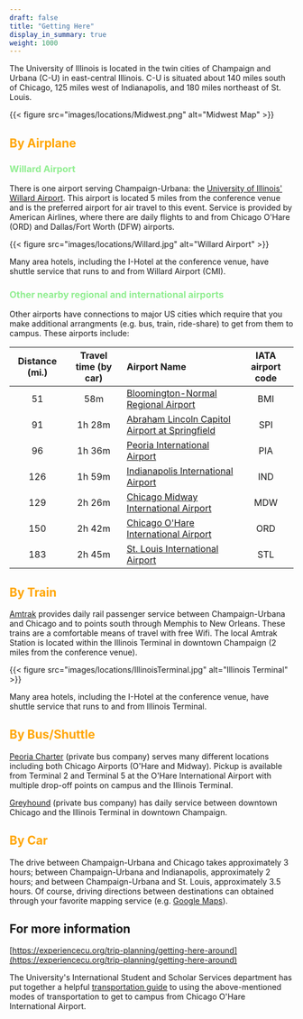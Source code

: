 ```yaml
---
draft: false
title: "Getting Here"
display_in_summary: true
weight: 1000
---
```


The University of Illinois is located in the twin cities of Champaign and Urbana (C-U) in east-central Illinois. C-U is situated about 140 miles south of Chicago, 125 miles west of Indianapolis, and 180 miles northeast of St. Louis.

{{< figure src="images/locations/Midwest.png" alt="Midwest Map" >}}

## <span style="color:Orange">By Airplane</span>

### <span style="color:LightGreen">Willard Airport</span>

There is one airport serving Champaign-Urbana: the [University of Illinois' Willard Airport](https://iflycu.com). This airport is located 5 miles from the conference venue and is the preferred airport for air travel to this event. Service is provided by American Airlines, where there are daily flights to and from Chicago O'Hare (ORD) and Dallas/Fort Worth (DFW) airports.

{{< figure src="images/locations/Willard.jpg" alt="Willard Airport" >}}

Many area hotels, including the I-Hotel at the conference venue, have shuttle service that runs to and from Willard Airport (CMI).

### <span style="color:LightGreen">Other nearby regional and international airports</span>

Other airports have connections to major US cities which require that you make additional arrangments (e.g. bus, train, ride-share) to get from them to campus. These airports include:

| Distance (mi.)| Travel time (by car) | Airport Name                                                                                      | IATA airport code |
| :------------:| :------------------: | :------------------------------------------------------------------------------------------------ | :---------------: |
| 51            | 58m                  | [Bloomington-Normal Regional Airport](https://cira.com)                                           | BMI               |
| 91            | 1h 28m               | [Abraham Lincoln Capitol Airport at Springfield](https://www.flyspi.com)                          | SPI               |
| 96            | 1h 36m               | [Peoria International Airport](https://www.flypia.com)                                            | PIA               |
| 126           | 1h 59m               | [Indianapolis International Airport](https://www.ind.com)                                         | IND               |
| 129           | 2h 26m               | [Chicago Midway International Airport](https://www.flychicago.com/midway/home/pages/default.aspx) | MDW               |
| 150           | 2h 42m               | [Chicago O'Hare International Airport](https://www.flychicago.com/ohare/home/pages/default.aspx)  | ORD               |
| 183           | 2h 45m               | [St. Louis International Airport](https://www.flystl.com)                                         | STL               |

## <span style="color:Orange">By Train</span>

[Amtrak](http://www.amtrak.com) provides daily rail passenger service between Champaign-Urbana and Chicago and to points south through Memphis to New Orleans. These trains are a comfortable means of travel with free Wifi. The local Amtrak Station is located within the Illinois Terminal in downtown Champaign (2 miles from the conference venue).

{{< figure src="images/locations/IllinoisTerminal.jpg" alt="Illinois Terminal" >}}

Many area hotels, including the I-Hotel at the conference venue, have shuttle service that runs to and from Illinois Terminal.

## <span style="color:Orange">By Bus/Shuttle</span>

[Peoria Charter](https://peoriacharter.com) (private bus company) serves many different locations including both Chicago Airports (O'Hare and Midway). Pickup is available from Terminal 2 and Terminal 5 at the O'Hare International Airport with multiple drop-off points on campus and the Illinois Terminal.

[Greyhound](https://www.greyhound.com) (private bus company) has daily service between downtown Chicago and the Illinois Terminal in downtown Champaign.

## <span style="color:Orange">By Car</span>

The drive between Champaign-Urbana and Chicago takes approximately 3 hours; between Champaign-Urbana and Indianapolis, approximately 2 hours; and between Champaign-Urbana and St. Louis, approximately 3.5 hours. Of course, driving directions between destinations can obtained through your favorite mapping service (e.g. [Google Maps](https://www.google.com/maps)).

## For more information

[https://experiencecu.org/trip-planning/getting-here-around](https://experiencecu.org/trip-planning/getting-here-around)

The University's International Student and Scholar Services department has put together a helpful [transportation guide](https://economics.illinois.edu/system/files/2023-05/ISSS%20transportation_guide.pdf) to using the above-mentioned modes of transportation to get to campus from Chicago O'Hare International Airport.
